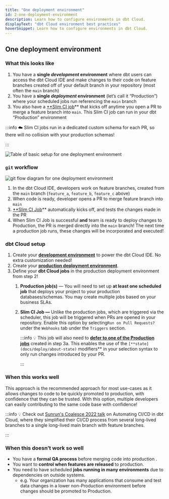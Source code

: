 ```yaml
---
title: "One deployment environment"
id: 2-one-deployment-environment
description: Learn how to configure environments in dbt Cloud.
displayText: "dbt Cloud environment best practices"
hoverSnippet: Learn how to configure environments in dbt Cloud.
---
```



## One deployment environment

### **What this looks like**

1. You have a **single *development* environment** where dbt users can access the dbt Cloud IDE and make changes to their code on feature branches created off of your default branch in your repository (most often the `main` branch)
2. You have a **single *deployment* environment** (let’s call it “Production”) where your scheduled jobs run referencing the `main` branch
3. You also have a [**Slim CI job](docs/deploy/cloud-ci-job)** that kicks off anytime you open a PR to merge a feature branch into `main`. This Slim CI job can run in your dbt “Production” environment

:::info
☁️ Slim CI jobs run in a dedicated custom schema for each PR, so there will no collision with your production schemas!

:::

![Table of basic setup for one deployment environment](/img/guides/best-practices/environment-setup/one-deployment-table.png)

### `git` workflow

![git flow diagram for one deployment environment](/img/guides/best-practices/environment-setup/one-branch-git.png)


1. In the dbt Cloud IDE, developers work on feature branches, created from the `main` branch (`feature_a`, `feature_b`, `feature_c` above)
2. When code is ready, developer opens a PR to merge feature branch into `main`
3. [**Slim CI Job](docs/deploy/cloud-ci-job)** automatically kicks off, and tests the changes made in the PR
4. When Slim CI Job is successful ******and****** team is ready to deploy changes to Production, the PR is merged directly into the `main` branch! The next time a production job runs, these changes will be incorporated and executed!

### dbt Cloud setup

1. Create your [**development environment**](docs/collaborate/environments/dbt-cloud-environments#create-a-development-environment) to power the dbt Cloud IDE. No extra customization needed!
2. Create your **[production deployment environment](docs/collaborate/environments/dbt-cloud-environments#create-a-deployment-environment)**.
3. Define your **dbt Cloud jobs** in the production deployment environment from step 2!
    1. **Production job(s)** — You will need to set up **at least one scheduled job** that deploys your project to your production databases/schemas. You may create multiple jobs based on your business SLAs.
    2. **Slim CI Job —** Unlike the production jobs, which are triggered via the scheduler, this job will be triggered when PRs are opened in your repository. Enable this option by selecting`Run on Pull Requests?` under the `Webhooks` tab under the `Triggers` section.

        :::info
        💡 This job will also need to **[defer to one of the Production jobs](docs/deploy/cloud-ci-job#deferral-and-state-comparison)** created in step 3a. This enables the use of the `[**state](docs/deploy/about-state)` modifiers** in your selection syntax to only run changes introduced by your PR.

        :::

### **When this works well**

This approach is the recommended approach for most use-cases as it allows changes to code to be quickly promoted to production, with confidence that they can be trusted. With this option, multiple developers can easily contributing to the same code base with confidence!

:::info
💡 Check out [Sunrun's Coalesce 2022 talk](https://www.youtube.com/watch?v=vmBAO2XN-fM) on Automating CI/CD in dbt Cloud, where they simplified their CI/CD process from several long-lived branches to a single long-lived main branch with feature branches.

:::

### **When this doesn’t work so well**

- You have a **formal QA process** before merging code into production .
- You want to **control when features are released** to production.
- You need to have scheduled **jobs running in many environments** due to dependencies on outside systems.
  - e.g. Your organization has many applications that consume and test data changes in a lower non-Production environment before changes should be promoted to Production.

